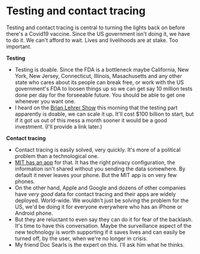 # Testing and contact tracing
Testing and contact tracing is central to turning the lights back on before there's a Covid19 vaccine. Since the US government isn't doing it, we have to do it. We can't afford to wait. Lives and livelihoods are at stake. Too important. 

<b>Testing</b>
* Testing is doable. Since the FDA is a bottleneck maybe California, New York, New Jersey, Connecticut, Illinois, Masachusetts and any other state who cares about its people can break free, or work with the US government's FDA to loosen things up so we can get say 10 million tests done per day for the forseeable future. You should be able to get one whenever you want one.  
* I heard on the <a href="https://www.wnyc.org/shows/bl">Brian Lehrer Show</a> this morning that the testing part apparently is doable, we can scale it up. It'll cost $100 billion to start, but if it got us out of this mess a month sooner it would be a good investment. (I'll provide a link later.)

<b>Contact tracing</b> 
* Contact tracing is easily solved, very quickly. It's more of a political problem than a technological one.
* <a href="https://privatekit.mit.edu/">MIT has an app</a> for that. It has the right privacy configuration, the information isn't shared without you sending the data somewhere. By default it never leaves your phone. But the MIT app is on very few phones. 
* On the other hand, Apple and Google and dozens of other companies have <i>very good</i> data for contact tracing and their apps are widely deployed. World-wide. We wouldn't just be solving the problem for the US, we'd be doing it for everyone everywhere who has an iPhone or Android phone. 
* But they are reluctant to even say they can do it for fear of the backlash. It's time to have this conversation. Maybe the surveillance aspect of the new technology is worth supporting if it saves lives and can easily be turned off, by the user, when we're no longer in crisis. 
* My friend Doc Searls is the expert on this. I'll ask him what he thinks. 

